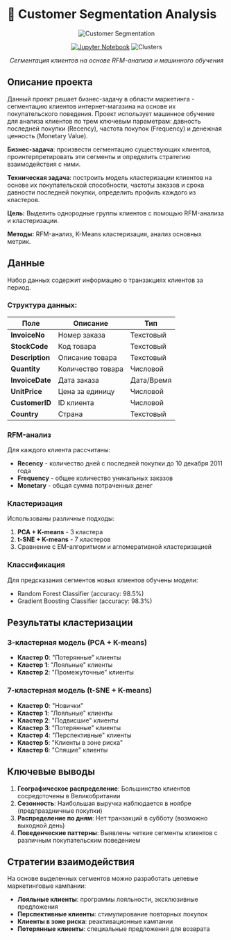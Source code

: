 # 🎯 Customer Segmentation Analysis

<div align="center">

![Customer Segmentation](https://blog.converted.in/hubfs/customer%20segmentation%20strategy.png)

[![Jupyter Notebook](https://img.shields.io/badge/Jupyter-Notebook-F37626?style=for-the-badge&logo=jupyter&logoColor=white)](https://github.com/xndrf/Data_Science_Project/blob/master/8.%20Customer%20segmentation/customer.ipynb)
![Clusters](https://img.shields.io/badge/Clusters-4-blue?style=for-the-badge)

*Сегментация клиентов на основе RFM-анализа и машинного обучения*

</div>

## Описание проекта

Данный проект решает бизнес-задачу в области маркетинга - сегментацию клиентов интернет-магазина на основе их покупательского поведения. Проект использует машинное обучение для анализа клиентов по трем ключевым параметрам: давность последней покупки (Recency), частота покупок (Frequency) и денежная ценность (Monetary Value).

**Бизнес-задача**: произвести сегментацию существующих клиентов, проинтерпретировать эти сегменты и определить стратегию взаимодействия с ними.

**Техническая задача**: построить модель кластеризации клиентов на основе их покупательской способности, частоты заказов и срока давности последней покупки, определить профиль каждого из кластеров.

**Цель:** Выделить однородные группы клиентов с помощью RFM-анализа и кластеризации.

**Методы:** RFM-анализ, K-Means кластеризация, анализ основных метрик.

## Данные

Набор данных содержит информацию о транзакциях клиентов за период.

### Структура данных:

| Поле | Описание | Тип |
|------|-----------|------|
| **InvoiceNo** | Номер заказа | Текстовый |
| **StockCode** | Код товара | Текстовый |
| **Description** | Описание товара | Текстовый |
| **Quantity** | Количество товара | Числовой |
| **InvoiceDate** | Дата заказа | Дата/Время |
| **UnitPrice** | Цена за единицу | Числовой |
| **CustomerID** | ID клиента | Числовой |
| **Country** | Страна | Текстовый |

### RFM-анализ
Для каждого клиента рассчитаны:
- **Recency** - количество дней с последней покупки до 10 декабря 2011 года
- **Frequency** - общее количество уникальных заказов
- **Monetary** - общая сумма потраченных денег

### Кластеризация
Использованы различные подходы:
1. **PCA + K-means** - 3 кластера
2. **t-SNE + K-means** - 7 кластеров
3. Сравнение с EM-алгоритмом и агломеративной кластеризацией

### Классификация
Для предсказания сегментов новых клиентов обучены модели:
- Random Forest Classifier (accuracy: 98.5%)
- Gradient Boosting Classifier (accuracy: 98.3%)

## Результаты кластеризации

### 3-кластерная модель (PCA + K-means)
- **Кластер 0**: "Потерянные" клиенты
- **Кластер 1**: "Лояльные" клиенты
- **Кластер 2**: "Промежуточные" клиенты

### 7-кластерная модель (t-SNE + K-means)
- **Кластер 0**: "Новички"
- **Кластер 1**: "Лояльные" клиенты
- **Кластер 2**: "Подвисшие" клиенты
- **Кластер 3**: "Потерянные" клиенты
- **Кластер 4**: "Перспективные" клиенты
- **Кластер 5**: "Клиенты в зоне риска"
- **Кластер 6**: "Спящие" клиенты

## Ключевые выводы

1. **Географическое распределение**: Большинство клиентов сосредоточены в Великобритании
2. **Сезонность**: Наибольшая выручка наблюдается в ноябре (предпраздничные покупки)
3. **Распределение по дням**: Нет транзакций в субботу (возможно выходной день)
4. **Поведенческие паттерны**: Выявлены четкие сегменты клиентов с различным покупательским поведением


## Стратегии взаимодействия

На основе выделенных сегментов можно разработать целевые маркетинговые кампании:
- **Лояльные клиенты**: программы лояльности, эксклюзивные предложения
- **Перспективные клиенты**: стимулирование повторных покупок
- **Клиенты в зоне риска**: реактивационные кампании
- **Потерянные клиенты**: специальные предложения для возврата